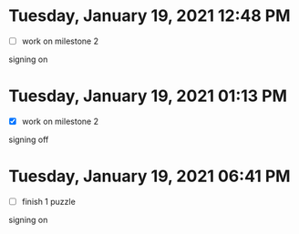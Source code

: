 # Tuesday, January 19, 2021 12:48 PM
- [ ] work on milestone 2

signing on

# Tuesday, January 19, 2021 01:13 PM
- [x] work on milestone 2

signing off

# Tuesday, January 19, 2021 06:41 PM
- [ ] finish 1 puzzle

signing on
